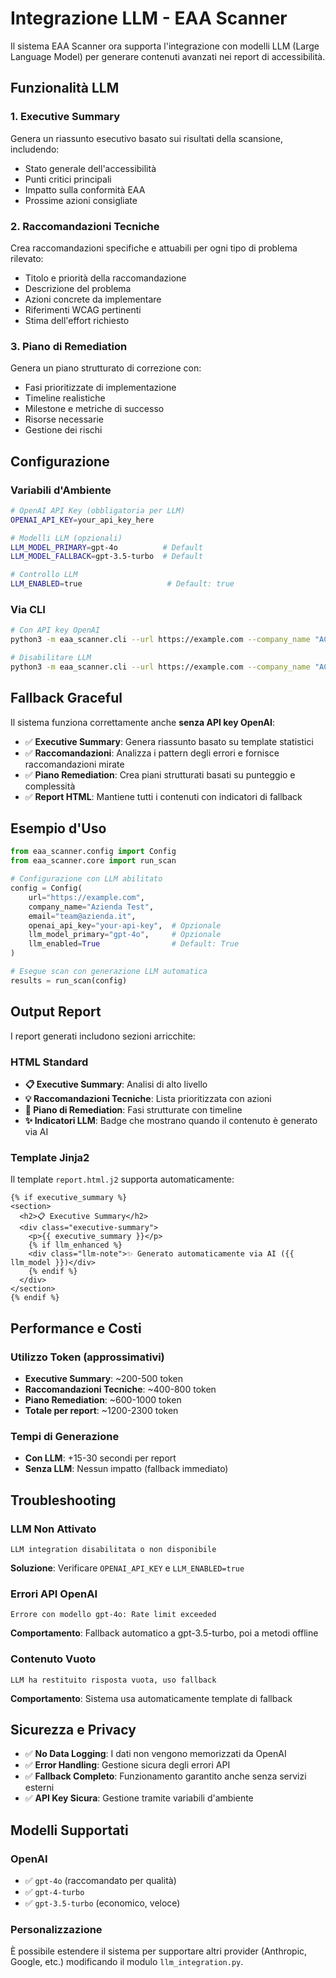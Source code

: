# Integrazione LLM - EAA Scanner

Il sistema EAA Scanner ora supporta l'integrazione con modelli LLM (Large Language Model) per generare contenuti avanzati nei report di accessibilità.

## Funzionalità LLM

### 1. Executive Summary
Genera un riassunto esecutivo basato sui risultati della scansione, includendo:
- Stato generale dell'accessibilità
- Punti critici principali  
- Impatto sulla conformità EAA
- Prossime azioni consigliate

### 2. Raccomandazioni Tecniche
Crea raccomandazioni specifiche e attuabili per ogni tipo di problema rilevato:
- Titolo e priorità della raccomandazione
- Descrizione del problema
- Azioni concrete da implementare
- Riferimenti WCAG pertinenti
- Stima dell'effort richiesto

### 3. Piano di Remediation
Genera un piano strutturato di correzione con:
- Fasi prioritizzate di implementazione
- Timeline realistiche
- Milestone e metriche di successo
- Risorse necessarie
- Gestione dei rischi

## Configurazione

### Variabili d'Ambiente

```bash
# OpenAI API Key (obbligatoria per LLM)
OPENAI_API_KEY=your_api_key_here

# Modelli LLM (opzionali)
LLM_MODEL_PRIMARY=gpt-4o          # Default
LLM_MODEL_FALLBACK=gpt-3.5-turbo  # Default

# Controllo LLM
LLM_ENABLED=true                   # Default: true
```

### Via CLI

```bash
# Con API key OpenAI
python3 -m eaa_scanner.cli --url https://example.com --company_name "ACME" --email team@example.com --openai_api_key YOUR_KEY --real

# Disabilitare LLM
python3 -m eaa_scanner.cli --url https://example.com --company_name "ACME" --email team@example.com --llm_enabled false --real
```

## Fallback Graceful

Il sistema funziona correttamente anche **senza API key OpenAI**:

- ✅ **Executive Summary**: Genera riassunto basato su template statistici
- ✅ **Raccomandazioni**: Analizza i pattern degli errori e fornisce raccomandazioni mirate  
- ✅ **Piano Remediation**: Crea piani strutturati basati su punteggio e complessità
- ✅ **Report HTML**: Mantiene tutti i contenuti con indicatori di fallback

## Esempio d'Uso

```python
from eaa_scanner.config import Config
from eaa_scanner.core import run_scan

# Configurazione con LLM abilitato
config = Config(
    url="https://example.com",
    company_name="Azienda Test",
    email="team@azienda.it",
    openai_api_key="your-api-key",  # Opzionale
    llm_model_primary="gpt-4o",     # Opzionale
    llm_enabled=True                # Default: True
)

# Esegue scan con generazione LLM automatica
results = run_scan(config)
```

## Output Report

I report generati includono sezioni arricchite:

### HTML Standard
- **📋 Executive Summary**: Analisi di alto livello
- **💡 Raccomandazioni Tecniche**: Lista prioritizzata con azioni
- **🎯 Piano di Remediation**: Fasi strutturate con timeline
- **✨ Indicatori LLM**: Badge che mostrano quando il contenuto è generato via AI

### Template Jinja2
Il template `report.html.j2` supporta automaticamente:

```jinja2
{% if executive_summary %}
<section>
  <h2>📋 Executive Summary</h2>
  <div class="executive-summary">
    <p>{{ executive_summary }}</p>
    {% if llm_enhanced %}
    <div class="llm-note">✨ Generato automaticamente via AI ({{ llm_model }})</div>
    {% endif %}
  </div>
</section>
{% endif %}
```

## Performance e Costi

### Utilizzo Token (approssimativi)
- **Executive Summary**: ~200-500 token
- **Raccomandazioni Tecniche**: ~400-800 token  
- **Piano Remediation**: ~600-1000 token
- **Totale per report**: ~1200-2300 token

### Tempi di Generazione
- **Con LLM**: +15-30 secondi per report
- **Senza LLM**: Nessun impatto (fallback immediato)

## Troubleshooting

### LLM Non Attivato
```
LLM integration disabilitata o non disponibile
```
**Soluzione**: Verificare `OPENAI_API_KEY` e `LLM_ENABLED=true`

### Errori API OpenAI
```
Errore con modello gpt-4o: Rate limit exceeded
```
**Comportamento**: Fallback automatico a gpt-3.5-turbo, poi a metodi offline

### Contenuto Vuoto
```
LLM ha restituito risposta vuota, uso fallback
```
**Comportamento**: Sistema usa automaticamente template di fallback

## Sicurezza e Privacy

- ✅ **No Data Logging**: I dati non vengono memorizzati da OpenAI
- ✅ **Error Handling**: Gestione sicura degli errori API
- ✅ **Fallback Completo**: Funzionamento garantito anche senza servizi esterni
- ✅ **API Key Sicura**: Gestione tramite variabili d'ambiente

## Modelli Supportati

### OpenAI
- ✅ `gpt-4o` (raccomandato per qualità)
- ✅ `gpt-4-turbo` 
- ✅ `gpt-3.5-turbo` (economico, veloce)

### Personalizzazione
È possibile estendere il sistema per supportare altri provider (Anthropic, Google, etc.) modificando il modulo `llm_integration.py`.